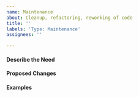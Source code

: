 ```yaml
---
name: Maintenance
about: Cleanup, refactoring, reworking of code
title: ''
labels: 'Type: Maintenance'
assignees: ''

---
```


#### Describe the Need

#### Proposed Changes

#### Examples

